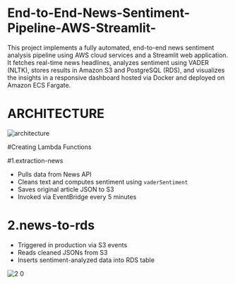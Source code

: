 # End-to-End-News-Sentiment-Pipeline-AWS-Streamlit-
This project implements a fully automated, end-to-end news sentiment analysis pipeline using AWS cloud services and a Streamlit web application. It fetches real-time news headlines, analyzes sentiment using VADER (NLTK), stores results in Amazon S3 and PostgreSQL (RDS), and visualizes the insights in a responsive dashboard hosted via Docker and deployed on Amazon ECS Fargate.

# ARCHITECTURE

![architecture](https://github.com/user-attachments/assets/cfd5872f-637a-4c11-9d3a-ea6693db25bd)


#Creating Lambda Functions

#1.extraction-news
- Pulls data from News API
- Cleans text and computes sentiment using `vaderSentiment`
- Saves original article JSON to S3
- Invoked via EventBridge every 5 minutes

# 2.news-to-rds
- Triggered in production via S3 events
- Reads cleaned JSONs from S3
- Inserts sentiment-analyzed data into RDS table
  
![2 0](https://github.com/user-attachments/assets/82276bcc-bd05-42e7-a184-6961e2ab071c)
